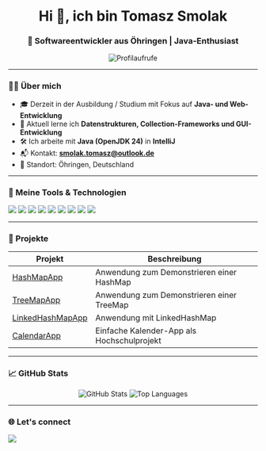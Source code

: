 <h1 align="center">Hi 👋, ich bin Tomasz Smolak</h1>
<h3 align="center">📍 Softwareentwickler aus Öhringen | Java-Enthusiast</h3>

<p align="center">
  <img src="https://komarev.com/ghpvc/?username=TomaszSmolak&label=Profilaufrufe&color=0e75b6&style=flat" alt="Profilaufrufe" />
</p>

---

### 🧑‍💻 Über mich

- 🎓 Derzeit in der Ausbildung / Studium mit Fokus auf **Java- und Web-Entwicklung**
- 🧠 Aktuell lerne ich **Datenstrukturen, Collection-Frameworks und GUI-Entwicklung**
- 🛠 Ich arbeite mit **Java (OpenJDK 24)** in **IntelliJ**
- 📬 Kontakt: **smolak.tomasz@outlook.de**
- 📍 Standort: Öhringen, Deutschland

---

### 🔧 Meine Tools & Technologien

<p align="left">
  <img src="https://img.shields.io/badge/Java-ED8B00?style=for-the-badge&logo=java&logoColor=white"/>
  <img src="https://img.shields.io/badge/IntelliJIDEA-000000?style=for-the-badge&logo=intellijidea&logoColor=white"/>
  <img src="https://img.shields.io/badge/Maven-C71A36?style=for-the-badge&logo=apachemaven&logoColor=white"/>
  <img src="https://img.shields.io/badge/GitHub-181717?style=for-the-badge&logo=github&logoColor=white"/>
  <img src="https://img.shields.io/badge/HTML5-E34F26?style=for-the-badge&logo=html5&logoColor=white"/>
  <img src="https://img.shields.io/badge/CSS3-1572B6?style=for-the-badge&logo=css3&logoColor=white"/>
  <img src="https://img.shields.io/badge/JavaScript-F7DF1E?style=for-the-badge&logo=javascript&logoColor=black"/>
  <img src="https://img.shields.io/badge/VSCode-007ACC?style=for-the-badge&logo=visualstudiocode&logoColor=white"/>
  <img src="https://img.shields.io/badge/React-20232A?style=for-the-badge&logo=react&logoColor=61DAFB"/>
</p>

---

### 📌 Projekte

| Projekt | Beschreibung |
|--------|--------------|
| [HashMapApp](https://github.com/TomaszSmolak/HashMapApp) | Anwendung zum Demonstrieren einer HashMap |
| [TreeMapApp](https://github.com/TomaszSmolak/TreeMapApp) | Anwendung zum Demonstrieren einer TreeMap |
| [LinkedHashMapApp](https://github.com/TomaszSmolak/LinkedHashMapApp) | Anwendung mit LinkedHashMap |
| [CalendarApp](https://github.com/TomaszSmolak/CalendarApp) | Einfache Kalender-App als Hochschulprojekt |

---

### 📈 GitHub Stats

<p align="center">
  <img src="https://github-readme-stats.vercel.app/api?username=TomaszSmolak&show_icons=true&theme=tokyonight" alt="GitHub Stats"/>
  <img src="https://github-readme-stats.vercel.app/api/top-langs/?username=TomaszSmolak&layout=compact&theme=tokyonight" alt="Top Languages"/>
</p>

---

### 🌐 Let's connect

<p align="left">
  <a href="mailto:dein.email@example.com">
    <img src="https://img.shields.io/badge/E--Mail-D14836?style=for-the-badge&logo=gmail&logoColor=white"/>
  </a>
  <!-- Optional:
  <a href="https://www.linkedin.com/in/deinProfil/">
    <img src="https://img.shields.io/badge/LinkedIn-blue?style=for-the-badge&logo=linkedin&logoColor=white"/>
  </a>
  -->
</p>
